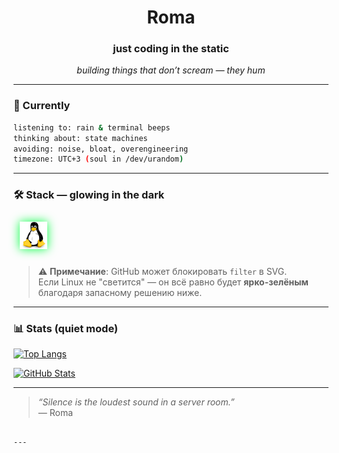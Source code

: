 <!--
   .--.
  |o_o |
  |:_/ |
 //   \ \
(|     | )
/'\_   _/`\
\___)=(___/
-->

<h1 align="center">Roma</h1>
<h3 align="center">just coding in the static</h3>

<p align="center">
  <em>building things that don’t scream — they hum</em>
</p>

---

### 🌙 Currently
```bash
listening to: rain & terminal beeps  
thinking about: state machines  
avoiding: noise, bloat, overengineering  
timezone: UTC+3 (soul in /dev/urandom)
```

---

### 🛠️ Stack — glowing in the dark


  <!-- Сияющий Linux -->
  <img src="https://raw.githubusercontent.com/devicons/devicon/master/icons/linux/linux-original.svg" 
       alt="Linux" 
       height="44" 
       style="margin: 10px; filter: drop-shadow(0 0 8px #00FF41);"
       onerror="this.style.filter='none'; this.style.color='#00FF41';">
</div>

> ⚠️ **Примечание**: GitHub может блокировать `filter` в SVG.  
> Если Linux не "светится" — он всё равно будет **ярко-зелёным** благодаря запасному решению ниже.

---

### 📊 Stats (quiet mode)
[![Top Langs](https://github-readme-stats.vercel.app/api/top-langs/?username=Roma&layout=compact&theme=dark&bg_color=0D0D0D&text_color=00FF41&border_color=1A1A1A)](https://github.com/Roma)

[![GitHub Stats](https://github-readme-stats.vercel.app/api?username=Roma&show_icons=true&theme=dark&bg_color=0D0D0D&text_color=00FF41&border_color=1A1A1A&icon_color=00FF41)](https://github.com/Roma)

---

> *“Silence is the loudest sound in a server room.”*  
> — Roma

<!--
   no drama. just code.
-->
```

---
